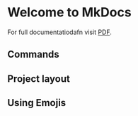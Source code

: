 # Welcome to MkDocs

For full documentatiodafn visit [PDF](/3/S3.pdf).

## Commands



## Project layout



## Using Emojis


